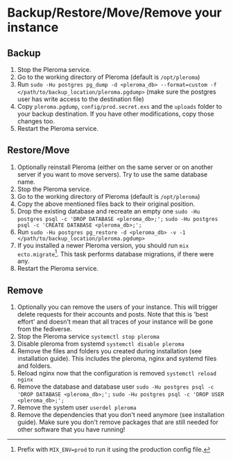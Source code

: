 # Backup/Restore/Move/Remove your instance

## Backup

1. Stop the Pleroma service.
2. Go to the working directory of Pleroma (default is `/opt/pleroma`)
3. Run `sudo -Hu postgres pg_dump -d <pleroma_db> --format=custom -f </path/to/backup_location/pleroma.pgdump>` (make sure the postgres user has write access to the destination file)
4. Copy `pleroma.pgdump`, `config/prod.secret.exs` and the `uploads` folder to your backup destination. If you have other modifications, copy those changes too.
5. Restart the Pleroma service.

## Restore/Move

1. Optionally reinstall Pleroma (either on the same server or on another server if you want to move servers). Try to use the same database name.
2. Stop the Pleroma service.
3. Go to the working directory of Pleroma (default is `/opt/pleroma`)
4. Copy the above mentioned files back to their original position.
5. Drop the existing database and recreate an empty one `sudo -Hu postgres psql -c 'DROP DATABASE <pleroma_db>;';` `sudo -Hu postgres psql -c 'CREATE DATABASE <pleroma_db>;';`
6. Run `sudo -Hu postgres pg_restore -d <pleroma_db> -v -1 </path/to/backup_location/pleroma.pgdump>`
7. If you installed a newer Pleroma version, you should run `mix ecto.migrate`[^1]. This task performs database migrations, if there were any.
8. Restart the Pleroma service.

[^1]: Prefix with `MIX_ENV=prod` to run it using the production config file.

## Remove

1. Optionally you can remove the users of your instance. This will trigger delete requests for their accounts and posts. Note that this is 'best effort' and doesn't mean that all traces of your instance will be gone from the fediverse.
2. Stop the Pleroma service `systemctl stop pleroma`
3. Disable pleroma from systemd `systemctl disable pleroma`
4. Remove the files and folders you created during installation (see installation guide). This includes the pleroma, nginx and systemd files and folders.
5. Reload nginx now that the configuration is removed `systemctl reload nginx`
6. Remove the database and database user `sudo -Hu postgres psql -c 'DROP DATABASE <pleroma_db>;';` `sudo -Hu postgres psql -c 'DROP USER <pleroma_db>;';`
7. Remove the system user `userdel pleroma`
8. Remove the dependencies that you don't need anymore (see installation guide). Make sure you don't remove packages that are still needed for other software that you have running!
